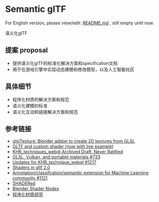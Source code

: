 # Semantic glTF

For English version, please view/edit: [README.md](README.md) , still empty until now.

语义化glTF

## 提案 proposal
- 提供语义化glTF的标准化解决方案和specification文档
- 用于在游戏引擎中实现动态建模和修改模型，以及人工智能社区

## 具体细节
- 程序化材质的解决方案和规范
- 语义化建模的标准
- 语义化互动和链接解决方案和规范

## 参考链接
- [glslTexture: Blender addon to create 2D textures from GLSL](https://github.com/patriciogonzalezvivo/glslTexture)
- [GLTF and custom shader (now with live example)](https://discourse.threejs.org/t/gltf-and-custom-shader-now-with-live-example/6003)
- [KHR_techniques_webgl Archived Draft, Never Ratified](https://github.com/KhronosGroup/glTF/blob/main/extensions/2.0/Archived/KHR_techniques_webgl/README.md)
- [GLSL, Vulkan, and portable materials #733](https://github.com/KhronosGroup/glTF/issues/733)
- [Updates for KHR_technique_webgl #1217
](https://github.com/KhronosGroup/glTF/issues/1217)
- [Shaders in gltf 2.0](https://stackoverflow.com/questions/45032433/shaders-in-gltf-2-0)
- [Annotation/classifcation/semantic extension for Machine Learning community #1121](https://github.com/KhronosGroup/glTF/issues/1121)
- [SHADERed](https://github.com/dfranx/SHADERed)
- [Blender Shader Nodes](https://docs.blender.org/manual/en/latest/render/shader_nodes/index.html)
- [程序化材质研究](https://zhuanlan.zhihu.com/p/46686345)

